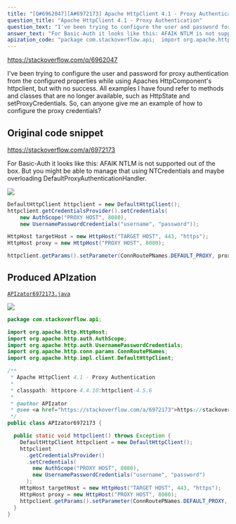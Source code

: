```yaml
---
title: "[Q#6962047][A#6972173] Apache HttpClient 4.1 - Proxy Authentication"
question_title: "Apache HttpClient 4.1 - Proxy Authentication"
question_text: "I've been trying to configure the user and password for proxy authentication from the configured properties while using Apaches HttpComponent's httpclient, but with no success. All examples I have found refer to methods and classes that are no longer available, such as HttpState and setProxyCredentials. So, can anyone give me an example of how to configure the proxy credentials?"
answer_text: "For Basic-Auth it looks like this: AFAIK NTLM is not supported out of the box. But you might be able to manage that using NTCredentials and maybe overloading DefaultProxyAuthenticationHandler."
apization_code: "package com.stackoverflow.api;  import org.apache.http.HttpHost; import org.apache.http.auth.AuthScope; import org.apache.http.auth.UsernamePasswordCredentials; import org.apache.http.conn.params.ConnRoutePNames; import org.apache.http.impl.client.DefaultHttpClient;  /**  * Apache HttpClient 4.1 - Proxy Authentication  *  * classpath: httpcore-4.4.10:httpclient-4.5.6  *  * @author APIzator  * @see <a href=\"https://stackoverflow.com/a/6972173\">https://stackoverflow.com/a/6972173</a>  */ public class APIzator6972173 {    public static void httpclient() throws Exception {     DefaultHttpClient httpclient = new DefaultHttpClient();     httpclient       .getCredentialsProvider()       .setCredentials(         new AuthScope(\"PROXY HOST\", 8080),         new UsernamePasswordCredentials(\"username\", \"password\")       );     HttpHost targetHost = new HttpHost(\"TARGET HOST\", 443, \"https\");     HttpHost proxy = new HttpHost(\"PROXY HOST\", 8080);     httpclient.getParams().setParameter(ConnRoutePNames.DEFAULT_PROXY, proxy);   } }"
---
```


https://stackoverflow.com/q/6962047

I&#x27;ve been trying to configure the user and password for proxy authentication from the configured properties while using Apaches HttpComponent&#x27;s httpclient, but with no success. All examples I have found refer to methods and classes that are no longer available, such as HttpState and setProxyCredentials.
So, can anyone give me an example of how to configure the proxy credentials?



## Original code snippet

https://stackoverflow.com/a/6972173

For Basic-Auth it looks like this:
AFAIK NTLM is not supported out of the box. But you might be able to manage that using NTCredentials and maybe overloading DefaultProxyAuthenticationHandler.

<div class="code-logo"><img src="/stackoverflow.png" /></div>

```java
DefaultHttpClient httpclient = new DefaultHttpClient();
httpclient.getCredentialsProvider().setCredentials(
    new AuthScope("PROXY HOST", 8080),
    new UsernamePasswordCredentials("username", "password"));

HttpHost targetHost = new HttpHost("TARGET HOST", 443, "https");
HttpHost proxy = new HttpHost("PROXY HOST", 8080);

httpclient.getParams().setParameter(ConnRoutePNames.DEFAULT_PROXY, proxy);
```

## Produced APIzation

[`APIzator6972173.java`](https://github.com/blind-papers/apization-temp-data/raw/main/search/APIzator6972173.java)

<div class="code-logo"><img src="/apizator.png" /></div>

```java
package com.stackoverflow.api;

import org.apache.http.HttpHost;
import org.apache.http.auth.AuthScope;
import org.apache.http.auth.UsernamePasswordCredentials;
import org.apache.http.conn.params.ConnRoutePNames;
import org.apache.http.impl.client.DefaultHttpClient;

/**
 * Apache HttpClient 4.1 - Proxy Authentication
 *
 * classpath: httpcore-4.4.10:httpclient-4.5.6
 *
 * @author APIzator
 * @see <a href="https://stackoverflow.com/a/6972173">https://stackoverflow.com/a/6972173</a>
 */
public class APIzator6972173 {

  public static void httpclient() throws Exception {
    DefaultHttpClient httpclient = new DefaultHttpClient();
    httpclient
      .getCredentialsProvider()
      .setCredentials(
        new AuthScope("PROXY HOST", 8080),
        new UsernamePasswordCredentials("username", "password")
      );
    HttpHost targetHost = new HttpHost("TARGET HOST", 443, "https");
    HttpHost proxy = new HttpHost("PROXY HOST", 8080);
    httpclient.getParams().setParameter(ConnRoutePNames.DEFAULT_PROXY, proxy);
  }
}

```